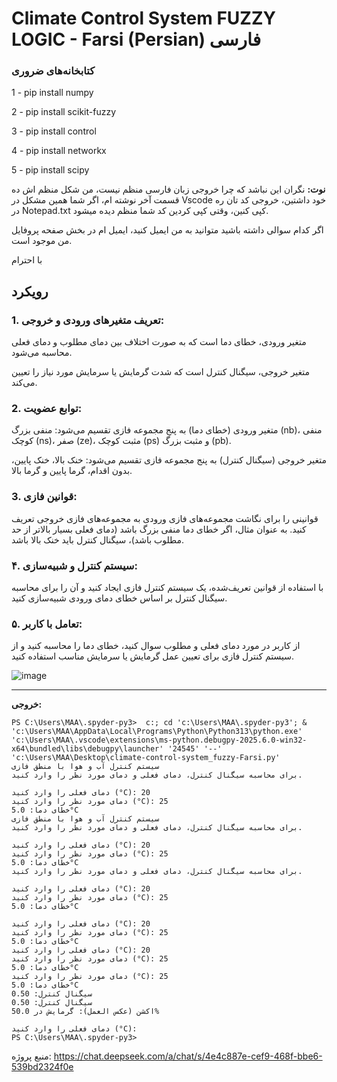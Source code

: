 # Climate Control System FUZZY LOGIC - Farsi (Persian) فارسی

### کتابخانه‌های ضروری
  1 - pip install numpy
  
  2 - pip install scikit-fuzzy
  
  3 - pip install control
  
  4 - pip install networkx

  5 - pip install scipy

  **نوت:** نگران این نباشد که چرا خروجی زبان فارسی منظم نیست، من شکل منظم اش ده قسمت آخر نوشته ام، اگر شما همین مشکل در Vscode خود داشتین، خروجی کد تان ره در Notepad.txt کپی کنین، وقتی کپی کردین کد شما منظم دیده میشود.
  
  اگر کدام سوالی داشته باشید متوانید به من ایمیل کنید، ایمیل ام در بخش صفحه پروفایل من موجود است.
 
  با احترام


  ## رویکرد

### 1. تعریف متغیرهای ورودی و خروجی:

متغیر ورودی، خطای دما است که به صورت اختلاف بین دمای مطلوب و دمای فعلی محاسبه می‌شود.

متغیر خروجی، سیگنال کنترل است که شدت گرمایش یا سرمایش مورد نیاز را تعیین می‌کند.

### 2. توابع عضویت:

متغیر ورودی (خطای دما) به پنج مجموعه فازی تقسیم می‌شود: منفی بزرگ (nb)، منفی کوچک (ns)، صفر (ze)، مثبت کوچک (ps) و مثبت بزرگ (pb).

متغیر خروجی (سیگنال کنترل) به پنج مجموعه فازی تقسیم می‌شود: خنک بالا، خنک پایین، بدون اقدام، گرما پایین و گرما بالا.

### 3. قوانین فازی:

قوانینی را برای نگاشت مجموعه‌های فازی ورودی به مجموعه‌های فازی خروجی تعریف کنید. به عنوان مثال، اگر خطای دما منفی بزرگ باشد (دمای فعلی بسیار بالاتر از حد مطلوب باشد)، سیگنال کنترل باید خنک بالا باشد.

### ۴. سیستم کنترل و شبیه‌سازی:

با استفاده از قوانین تعریف‌شده، یک سیستم کنترل فازی ایجاد کنید و آن را برای محاسبه سیگنال کنترل بر اساس خطای دمای ورودی شبیه‌سازی کنید.

### ۵. تعامل با کاربر:

از کاربر در مورد دمای فعلی و مطلوب سوال کنید، خطای دما را محاسبه کنید و از سیستم کنترل فازی برای تعیین عمل گرمایش یا سرمایش مناسب استفاده کنید.


![image](https://github.com/user-attachments/assets/2938e228-49d2-41fa-9164-ebe4e617d9a1)

-----------------------------
**خروجی:**

```
PS C:\Users\MAA\.spyder-py3>  c:; cd 'c:\Users\MAA\.spyder-py3'; & 'c:\Users\MAA\AppData\Local\Programs\Python\Python313\python.exe' 'c:\Users\MAA\.vscode\extensions\ms-python.debugpy-2025.6.0-win32-x64\bundled\libs\debugpy\launcher' '24545' '--' 'c:\Users\MAA\Desktop\climate-control-system_fuzzy-Farsi.py'
سیستم کنترل آب و هوا با منطق فازی
برای محاسبه سیگنال کنترل، دمای فعلی و دمای مورد نظر را وارد کنید.

دمای فعلی را وارد کنید (°C): 20
دمای مورد نظر را وارد کنید (°C): 25
خطای دما: 5.0°C
سیستم کنترل آب و هوا با منطق فازی
برای محاسبه سیگنال کنترل، دمای فعلی و دمای مورد نظر را وارد کنید.

دمای فعلی را وارد کنید (°C): 20
دمای مورد نظر را وارد کنید (°C): 25
خطای دما: 5.0°C
برای محاسبه سیگنال کنترل، دمای فعلی و دمای مورد نظر را وارد کنید.

دمای فعلی را وارد کنید (°C): 20
دمای مورد نظر را وارد کنید (°C): 25
خطای دما: 5.0°C

دمای فعلی را وارد کنید (°C): 20
دمای مورد نظر را وارد کنید (°C): 25
خطای دما: 5.0°C
دمای فعلی را وارد کنید (°C): 20
دمای مورد نظر را وارد کنید (°C): 25
خطای دما: 5.0°C
دمای مورد نظر را وارد کنید (°C): 25
خطای دما: 5.0°C
سیگنال کنترل: 0.50
سیگنال کنترل: 0.50
اکشن (عکس العمل): گرمایش در 50.0%

دمای فعلی را وارد کنید (°C):
PS C:\Users\MAA\.spyder-py3>
```

منبع پروژه: https://chat.deepseek.com/a/chat/s/4e4c887e-cef9-468f-bbe6-539bd2324f0e
